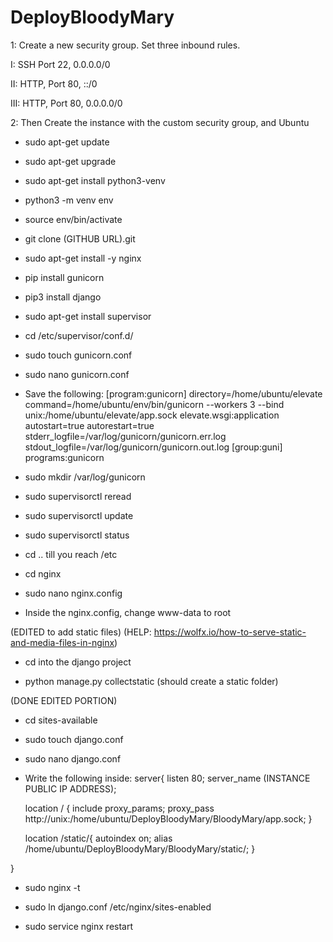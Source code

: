 # DeployBloodyMary

1: Create a new security group. Set three inbound rules.

I: SSH Port 22, 0.0.0.0/0

II: HTTP, Port 80, ::/0

III: HTTP, Port 80, 0.0.0.0/0

2: Then Create the instance with the custom security group, and Ubuntu

- sudo apt-get update

- sudo apt-get upgrade

- sudo apt-get install python3-venv

- python3 -m venv env

- source env/bin/activate

- git clone (GITHUB URL).git

- sudo apt-get install -y nginx

- pip install gunicorn

- pip3 install django

- sudo apt-get install supervisor

- cd /etc/supervisor/conf.d/

- sudo touch gunicorn.conf

- sudo nano gunicorn.conf

- Save the following:
[program:gunicorn]
directory=/home/ubuntu/elevate
command=/home/ubuntu/env/bin/gunicorn --workers 3 --bind unix:/home/ubuntu/elevate/app.sock elevate.wsgi:application  
autostart=true
autorestart=true
stderr_logfile=/var/log/gunicorn/gunicorn.err.log
stdout_logfile=/var/log/gunicorn/gunicorn.out.log
[group:guni] programs:gunicorn

- sudo mkdir /var/log/gunicorn

- sudo supervisorctl reread

- sudo supervisorctl update

- sudo supervisorctl status

- cd .. till you reach /etc

- cd nginx

- sudo nano nginx.config

- Inside the nginx.config, change www-data to root

(EDITED to add static files)
(HELP: https://wolfx.io/how-to-serve-static-and-media-files-in-nginx)

- cd into the django project

- python manage.py collectstatic (should create a static folder)

(DONE EDITED PORTION)

- cd sites-available

- sudo touch django.conf

- sudo nano django.conf

- Write the following inside:
server{
  listen 80;
  server_name (INSTANCE PUBLIC IP ADDRESS);

   location / {
      include proxy_params;
      proxy_pass http://unix:/home/ubuntu/DeployBloodyMary/BloodyMary/app.sock;
   }

    location /static/{
      autoindex on;
      alias /home/ubuntu/DeployBloodyMary/BloodyMary/static/;
    }

}

- sudo nginx -t

- sudo ln django.conf /etc/nginx/sites-enabled

- sudo service nginx restart
